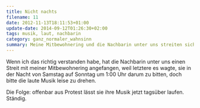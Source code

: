 ```yaml
---
title: Nicht nachts
filename: 11
date: 2012-11-13T18:11:53+01:00
update-date: 2014-09-12T01:26:30+02:00
tags: musik, laut, nachbarin
category: ganz_normaler_wahnsinn
summary: Meine Mitbewohnering und die Nachbarin unter uns streiten sich über laute Musik.
---
```


Wenn ich das richtig verstanden habe, hat die Nachbarin unter uns einen Streit mit meiner Mitbewohnering angefangen, weil letztere es wagte, sie in der Nacht von Samstag auf Sonntag um 1:00 Uhr darum zu bitten, doch bitte die laute Musik leise zu drehen.

Die Folge: offenbar aus Protest lässt sie ihre Musik jetzt tagsüber laufen. Ständig.
